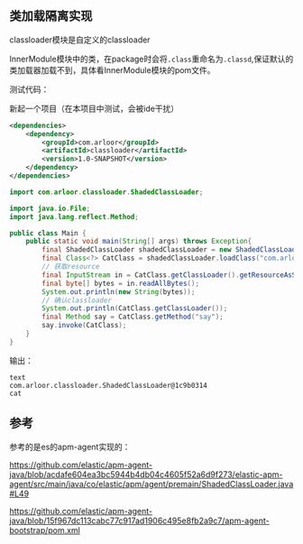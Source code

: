 ## 类加载隔离实现

classloader模块是自定义的classloader

InnerModule模块中的类，在package时会将`.class`重命名为`.classd`,保证默认的类加载器加载不到，具体看InnerModule模块的pom文件。

测试代码：

新起一个项目（在本项目中测试，会被ide干扰）

```xml
<dependencies>
    <dependency>
        <groupId>com.arloor</groupId>
        <artifactId>classloader</artifactId>
        <version>1.0-SNAPSHOT</version>
    </dependency>
</dependencies>
```

```java
import com.arloor.classloader.ShadedClassLoader;

import java.io.File;
import java.lang.reflect.Method;

public class Main {
    public static void main(String[] args) throws Exception{
        final ShadedClassLoader shadedClassLoader = new ShadedClassLoader(ClassLoader.getSystemClassLoader());
        final Class<?> CatClass = shadedClassLoader.loadClass("com.arloor.inner.Cat");
        // 获取resource
        final InputStream in = CatClass.getClassLoader().getResourceAsStream("text");
        final byte[] bytes = in.readAllBytes();
        System.out.println(new String(bytes));
        // 确认classloader
        System.out.println(CatClass.getClassLoader());
        final Method say = CatClass.getMethod("say");
        say.invoke(CatClass);
    }
}
```

输出：

```shell
text
com.arloor.classloader.ShadedClassLoader@1c9b0314
cat
```

## 参考

参考的是es的apm-agent实现的：

https://github.com/elastic/apm-agent-java/blob/acdafe604ea3bc5944b4db04c4605f52a6d9f273/elastic-apm-agent/src/main/java/co/elastic/apm/agent/premain/ShadedClassLoader.java#L49

https://github.com/elastic/apm-agent-java/blob/15f967dc113cabc77c917ad1906c495e8fb2a9c7/apm-agent-bootstrap/pom.xml